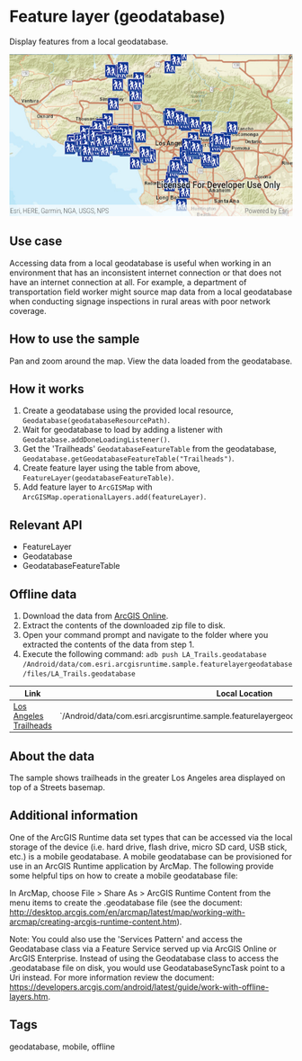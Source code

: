 # Feature layer (geodatabase)

Display features from a local geodatabase.

![Image of feature layer geodatabase](feature-layer-geodatabase.png)

## Use case

Accessing data from a local geodatabase is useful when working in an environment that has an inconsistent internet connection or that does not have an internet connection at all. For example, a department of transportation field worker might source map data from a local geodatabase when conducting signage inspections in rural areas with poor network coverage.

## How to use the sample

Pan and zoom around the map. View the data loaded from the geodatabase.

## How it works

1. Create a geodatabase using the provided local resource, `Geodatabase(geodatabaseResourcePath)`.
2. Wait for geodatabase to load by adding a listener with `Geodatabase.addDoneLoadingListener()`.
3. Get the 'Trailheads' `GeodatabaseFeatureTable` from the geodatabase, `Geodatabase.getGeodatabaseFeatureTable("Trailheads")`.
4. Create feature layer using the table from above, `FeatureLayer(geodatabaseFeatureTable)`.
5. Add feature layer to `ArcGISMap` with `ArcGISMap.operationalLayers.add(featureLayer)`.

## Relevant API

* FeatureLayer
* Geodatabase
* GeodatabaseFeatureTable

## Offline data
1. Download the data from [ArcGIS Online](https://www.arcgis.com/home/item.html?id=2b0f9e17105847809dfeb04e3cad69e0).
1. Extract the contents of the downloaded zip file to disk.
1. Open your command prompt and navigate to the folder where you extracted the contents of the data from step 1.
1. Execute the following command: `adb push LA_Trails.geodatabase /Android/data/com.esri.arcgisruntime.sample.featurelayergeodatabase/files/LA_Trails.geodatabase`

Link | Local Location
---------|-------|
|[Los Angeles Trailheads](https://www.arcgis.com/home/item.html?id=2b0f9e17105847809dfeb04e3cad69e0)| `/Android/data/com.esri.arcgisruntime.sample.featurelayergeodatabase/files/LA_Trails.geodatabase|

## About the data

The sample shows trailheads in the greater Los Angeles area displayed on top of a Streets basemap.

## Additional information

One of the ArcGIS Runtime data set types that can be accessed via the local storage of the device (i.e. hard drive, flash drive, micro SD card, USB stick, etc.) is a mobile geodatabase. A mobile geodatabase can be provisioned for use in an ArcGIS Runtime application by ArcMap. The following provide some helpful tips on how to create a mobile geodatabase file:

In ArcMap, choose File > Share As > ArcGIS Runtime Content from the menu items to create the .geodatabase file (see the document: http://desktop.arcgis.com/en/arcmap/latest/map/working-with-arcmap/creating-arcgis-runtime-content.htm).

Note: You could also use the 'Services Pattern' and access the Geodatabase class via a Feature Service served up via ArcGIS Online or ArcGIS Enterprise. Instead of using the Geodatabase class to access the .geodatabase file on disk, you would use GeodatabaseSyncTask point to a Uri instead. For more information review the document: https://developers.arcgis.com/android/latest/guide/work-with-offline-layers.htm.

## Tags

geodatabase, mobile, offline
